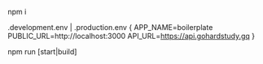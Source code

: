 npm i

.development.env | .production.env {
    APP_NAME=boilerplate
    PUBLIC_URL=http://localhost:3000
    API_URL=https://api.gohardstudy.gq
}

npm run [start|build]